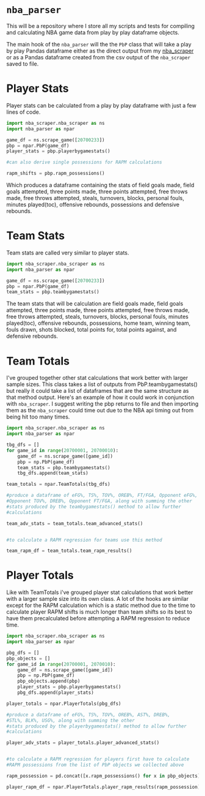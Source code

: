 # `nba_parser`

This will be a repository where I store all my scripts and tests for compiling and calculating
NBA game data from play by play dataframe objects.

The main hook of the `nba_parser` will the the `PbP` class that will take a play
by play Pandas dataframe either as the direct output from my [nba_scraper](https://github.com/mcbarlowe/nba_scraper)
or as a Pandas dataframe created from the csv output of the `nba_scraper` saved
to file.

# Player Stats

Player stats can be calculated from a play by play dataframe with just a few
lines of code.

```python
import nba_scraper.nba_scraper as ns
import nba_parser as npar

game_df = ns.scrape_game([20700233])
pbp = npar.PbP(game_df)
player_stats = pbp.playerbygamestats()

#can also derive single possessions for RAPM calculations

rapm_shifts = pbp.rapm_possessions()
```

Which produces a dataframe containing the stats of field goals made, field goals attempted,
three points made, three points attempted, free throws made, free throws attempted,
steals, turnovers, blocks, personal fouls, minutes played(toc), offensive rebounds, possessions
and defensive rebounds.

# Team Stats

Team stats are called very similar to player stats.

```python
import nba_scraper.nba_scraper as ns
import nba_parser as npar

game_df = ns.scrape_game([20700233])
pbp = npar.PbP(game_df)
team_stats = pbp.teambygamestats()
```

The team stats that will be calculation are field goals made, field goals attempted,
three points made, three points attempted, free throws made, free throws attempted,
steals, turnovers, blocks, personal fouls, minutes played(toc), offensive rebounds, possessions,
home team, winning team, fouls drawn, shots blocked, total points for, total points against,
and defensive rebounds.

# Team Totals

I've grouped together other stat calculations that work better with larger sample sizes.
This class takes a list of outputs from PbP.teambygamestats() but really it could take a
list of dataframes that are the same structure as that method output. Here's an example
of how it could work in conjunction with `nba_scraper`. I suggest writing the pbp returns to file and then importing them as the `nba_scraper` could time out due to the NBA api timing out from being hit too many times.


```python
import nba_scraper.nba_scraper as ns
import nba_parser as npar

tbg_dfs = []
for game_id in range(20700001, 20700010):
    game_df = ns.scrape_game([game_id])
    pbp = np.PbP(game_df)
    team_stats = pbp.teambygamestats()
    tbg_dfs.append(team_stats)

team_totals = npar.TeamTotals(tbg_dfs)

#produce a dataframe of eFG%, TS%, TOV%, OREB%, FT/FGA, Opponent eFG%,
#Opponent TOV%, DREB%, Opponent FT/FGA, along with summing the other
#stats produced by the teambygamestats() method to allow further
#calculations

team_adv_stats = team_totals.team_advanced_stats()


#to calculate a RAPM regression for teams use this method

team_rapm_df = team_totals.team_rapm_results()
```

# Player Totals

Like with TeamTotals i've grouped player stat calculations that work better
with a larger sample size into its own class. A lot of the hooks are similar
except for the RAPM calculation which is a static method due to the time
to calculate player RAPM shifts is much longer than team shifts so its
best to have them precalculated before attempting a RAPM regression to reduce time.


```python
import nba_scraper.nba_scraper as ns
import nba_parser as npar

pbg_dfs = []
pbp_objects = []
for game_id in range(20700001, 2070010):
    game_df = ns.scrape_game([game_id])
    pbp = np.PbP(game_df)
    pbp_objects.append(pbp)
    player_stats = pbp.playerbygamestats()
    pbg_dfs.append(player_stats)

player_totals = npar.PlayerTotals(pbg_dfs)

#produce a dataframe of eFG%, TS%, TOV%, OREB%, AST%, DREB%,
#STL%, BLK%, USG%, along with summing the other
#stats produced by the playerbygamestats() method to allow further
#calculations

player_adv_stats = player_totals.player_advanced_stats()


#to calculate a RAPM regression for players first have to calculate
#RAPM possessions from the list of PbP objects we collected above

rapm_possession = pd.concat([x.rapm_possessions() for x in pbp_objects])

player_rapm_df = npar.PlayerTotals.player_rapm_results(rapm_possession)
```
